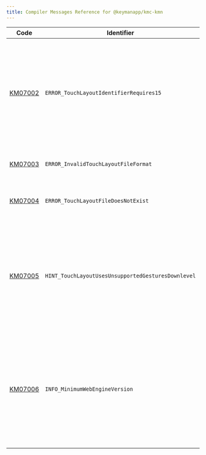 ```yaml
---
title: Compiler Messages Reference for @keymanapp/kmc-kmn
---
```


 Code | Identifier | Message
------|------------|---------
[KM07002](km07002) | `ERROR_TouchLayoutIdentifierRequires15` | Key "&lt;param&gt;" on "&lt;param&gt;", layer "&lt;param&gt;" has a multi\-part identifier which requires version 15\.0 or newer\.
[KM07003](km07003) | `ERROR_InvalidTouchLayoutFileFormat` | Invalid touch layout file: &lt;param&gt;
[KM07004](km07004) | `ERROR_TouchLayoutFileDoesNotExist` | Touch layout file &lt;param&gt; does not exist
[KM07005](km07005) | `HINT_TouchLayoutUsesUnsupportedGesturesDownlevel` | The touch layout uses a flick or multi\-tap gesture on key &lt;param&gt;, which is only available on version 17\.0\+ of Keyman
[KM07006](km07006) | `INFO_MinimumWebEngineVersion` | The compiler has assigned a minimum web engine version of undefined based on features used in this keyboard
